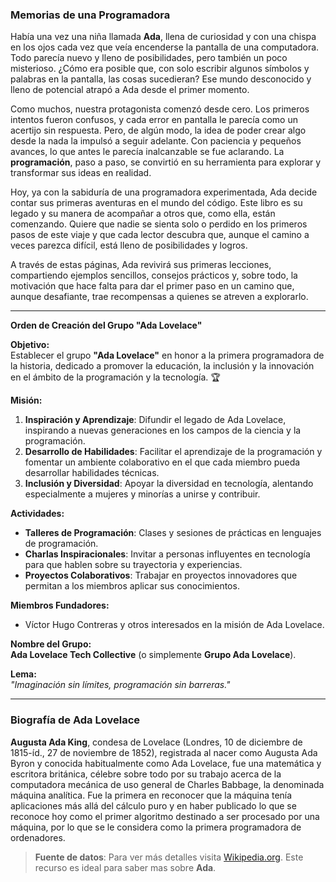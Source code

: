 ### Memorias de una Programadora

Había una vez una niña llamada **Ada**, llena de curiosidad y con una chispa en los ojos cada vez que veía encenderse la pantalla de una computadora. Todo parecía nuevo y lleno de posibilidades, pero también un poco misterioso. ¿Cómo era posible que, con solo escribir algunos símbolos y palabras en la pantalla, las cosas sucedieran? Ese mundo desconocido y lleno de potencial atrapó a Ada desde el primer momento.

Como muchos, nuestra protagonista comenzó desde cero. Los primeros intentos fueron confusos, y cada error en pantalla le parecía como un acertijo sin respuesta. Pero, de algún modo, la idea de poder crear algo desde la nada la impulsó a seguir adelante. Con paciencia y pequeños avances, lo que antes le parecía inalcanzable se fue aclarando. La **programación**, paso a paso, se convirtió en su herramienta para explorar y transformar sus ideas en realidad.

Hoy, ya con la sabiduría de una programadora experimentada, Ada decide contar sus primeras aventuras en el mundo del código. Este libro es su legado y su manera de acompañar a otros que, como ella, están comenzando. Quiere que nadie se sienta solo o perdido en los primeros pasos de este viaje y que cada lector descubra que, aunque el camino a veces parezca difícil, está lleno de posibilidades y logros.

A través de estas páginas, Ada revivirá sus primeras lecciones, compartiendo ejemplos sencillos, consejos prácticos y, sobre todo, la motivación que hace falta para dar el primer paso en un camino que, aunque desafiante, trae recompensas a quienes se atreven a explorarlo.

---

**Orden de Creación del Grupo "Ada Lovelace"**

**Objetivo:**  
Establecer el grupo **"Ada Lovelace"** en honor a la primera programadora de la historia, dedicado a promover la educación, la inclusión y la innovación en el ámbito de la programación y la tecnología. 🏆

**Misión:**  
1. **Inspiración y Aprendizaje**: Difundir el legado de Ada Lovelace, inspirando a nuevas generaciones en los campos de la ciencia y la programación.
2. **Desarrollo de Habilidades**: Facilitar el aprendizaje de la programación y fomentar un ambiente colaborativo en el que cada miembro pueda desarrollar habilidades técnicas.
3. **Inclusión y Diversidad**: Apoyar la diversidad en tecnología, alentando especialmente a mujeres y minorías a unirse y contribuir.

**Actividades:**  
- **Talleres de Programación**: Clases y sesiones de prácticas en lenguajes de programación.
- **Charlas Inspiracionales**: Invitar a personas influyentes en tecnología para que hablen sobre su trayectoria y experiencias.
- **Proyectos Colaborativos**: Trabajar en proyectos innovadores que permitan a los miembros aplicar sus conocimientos.

**Miembros Fundadores:**  
- Víctor Hugo Contreras y otros interesados en la misión de Ada Lovelace.

**Nombre del Grupo:**  
**Ada Lovelace Tech Collective** (o simplemente **Grupo Ada Lovelace**).

**Lema:**  
*"Imaginación sin límites, programación sin barreras."*

---
### Biografía de Ada Lovelace
**Augusta Ada King**, condesa de Lovelace (Londres, 10 de diciembre de 1815-íd., 27 de noviembre de 1852), registrada al nacer como Augusta Ada Byron y conocida habitualmente como Ada Lovelace, fue una matemática y escritora británica, célebre sobre todo por su trabajo acerca de la computadora mecánica de uso general de Charles Babbage, la denominada máquina analítica. Fue la primera en reconocer que la máquina tenía aplicaciones más allá del cálculo puro y en haber publicado lo que se reconoce hoy como el primer algoritmo destinado a ser procesado por una máquina, por lo que se le considera como la primera programadora de ordenadores.


> **Fuente de datos**: Para ver más detalles visita [Wikipedia.org](https://es.wikipedia.org/wiki/Ada_Lovelace). Este recurso es ideal para saber mas sobre **Ada**.




<!--stackedit_data:
eyJoaXN0b3J5IjpbMTc5NTUyODUxOV19
-->